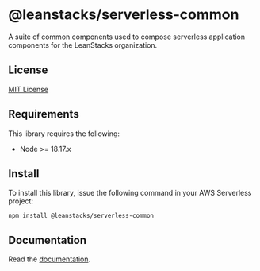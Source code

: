 # @leanstacks/serverless-common

A suite of common components used to compose serverless application components for the LeanStacks organization.

## License

[MIT License](./LICENSE)

## Requirements

This library requires the following:

- Node >= 18.17.x

## Install

To install this library, issue the following command in your AWS Serverless project:

```
npm install @leanstacks/serverless-common
```

## Documentation

Read the [documentation](/docs/DOCS.md).
